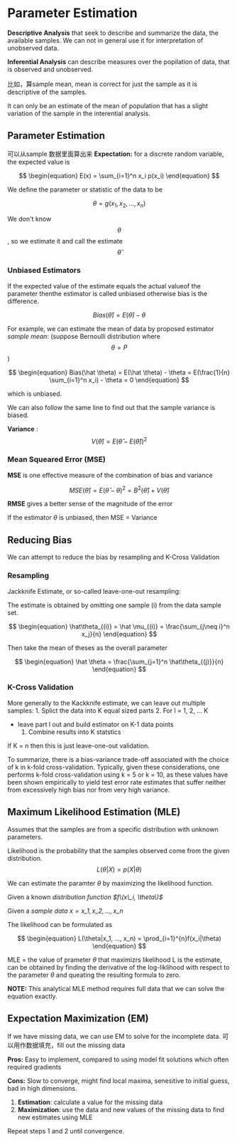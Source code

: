 # Parameter Estimation

**Descriptive Analysis** that seek to describe and summarize the data, the available samples. We can not in general use it for interpretation of unobserved data.

**Inferential Analysis** can describe measures over the popilation of data, that is observed and unobserved.

比如，算sample mean, mean is correct for just the sample as it is descriptive of the samples.

It can only be an estimate of the mean of population that has a slight variation of the sample in the interential analysis.

## Parameter Estimation

可以从sample 数据里面算出来 **Expectation:** for a discrete random variable, the expected value is

$$
\begin{equation}
E(x) = \sum_{i=1}^n x_i p(x_i)
\end{equation}
$$

We define the parameter or statistic of the data to be

$$
\begin{equation}
\theta = g(x_1, x_2, ..., x_n)
\end{equation}
$$

We don't know $$\theta$$, so we estimate it and call the estimate $$\hat\theta$$

### Unbiased Estimators

If the expected value of the estimate equals the actual valueof the parameter thenthe estimator is called unbiased otherwise bias is the difference.

$$
\begin{equation}
Bias(\hat \theta) = E(\hat \theta) - \theta
\end{equation}
$$

For example, we can estimate the mean of data by proposed estimator _sample mean_: \(suppose Bernoulli distribution where $$\theta = P$$\)

$$
\begin{equation}
Bias(\hat \theta) = E(\hat \theta) - \theta = E(\frac{1}{n} \sum_{i=1}^n x_i) - \theta = 0
\end{equation}
$$

which is unbiased.

We can also follow the same line to find out that the sample variance is biased.

**Variance** : $$V(\hat\theta) = E(\hat \theta - E(\hat \theta))^2$$

### Mean Squeared Error \(MSE\)

**MSE** is one effective measure of the combination of bias and variance

$$MSE(\hat \theta)= E(\hat \theta - \theta)^2 = B^2(\hat\theta) + V(\hat \theta)$$

**RMSE** gives a better sense of the magnitude of the error

If the estimator $\theta$ is unbiased, then MSE = Variance

## Reducing Bias

We can attempt to reduce the bias by resampling and K-Cross Validation

### Resampling

Jackknife Estimate, or so-called leave-one-out resampling:

The estimate is obtained by omitting one sample \(i\) from the data sample set.

$$
\begin{equation}
\hat\theta_{(i)} = \hat \mu_{(i)} = \frac{\sum_{j\neq i}^n x_j}{n} 
\end{equation}
$$

Then take the mean of theses as the overall parameter

$$
\begin{equation}
\hat \theta = \frac{\sum_{j=1}^n \hat\theta_{(j)}}{n}
\end{equation}
$$

### K-Cross Validation

More generally to the Kackknife estimate, we can leave out multiple samples: 1. Splict the data into K equal sized parts 2. For l = 1, 2, ... K

* leave part l out and build estimator on K-1 data points
  1. Combine results into K statstics

If K = n then this is just leave-one-out validation.

To summarize, there is a bias-variance trade-off associated with the choice of k in k-fold cross-validation. Typically, given these considerations, one performs k-fold cross-validation using k = 5 or k = 10, as these values have been shown empirically to yield test error rate estimates that suffer neither from excessively high bias nor from very high variance.

## Maximum Likelihood Estimation \(MLE\)

Assumes that the samples are from a specific distribution with unknown parameters.

Likelihood is the probability that the samples observed come from the given distribution. $$L(\theta|X) = p(X|\theta)$$

We can estimate the paramter $\theta$ by maximizing the likelihood function.

Given a known _distribution function $f\(x\_i, \theta\)$_

Given a _sample data $x = {x\_1, x\_2, ... , x\_n}$_

The likelihood can be formulated as

$$
\begin{equation}
L(\theta|x_1, ..., x_n) = \prod_{i=1}^{n}f(x_i|\theta)
\end{equation}
$$

MLE = the value of prameter $\theta$ that maximizrs likelihood L is the estimate, can be obtained by finding the derivative of the log-liklihood with respect to the parameter $\theta$ and queating the resulting formula to zero.

**NOTE:** This analytical MLE method requires full data that we can solve the equation exactly.

## Expectation Maximization \(EM\)

If we have missing data, we can use EM to solve for the incomplete data. 可以用作数据填充，fill out the missing data

**Pros:** Easy to implement, compared to using model fit solutions which often required gradients

**Cons:** Slow to converge, might find local maxima, senesitive to initial guess, bad in high dimensions.

1. **Estimation**: calculate a value for the missing data
2. **Maximization**: use the data and new values of the missing data to find new estimates using MLE

Repeat steps 1 and 2 until convergence.

